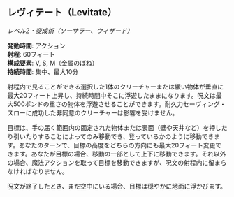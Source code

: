 ## レヴィテート（Levitate）
*レベル2・変成術（ソーサラー、ウィザード）*

**発動時間**: アクション  
**射程**: 60フィート  
**構成要素**: V, S, M（金属のばね）  
**持続時間**: 集中、最大10分

射程内で見ることができる選択した1体のクリーチャーまたは緩い物体が垂直に最大20フィート上昇し、持続時間中そこに浮遊したままになります。呪文は最大500ポンドの重さの物体を浮遊させることができます。耐久力セーヴィング・スローに成功した非同意のクリーチャーは影響を受けません。

目標は、手の届く範囲内の固定された物体または表面（壁や天井など）を押したり引いたりすることによってのみ移動でき、登っているかのように移動できます。あなたのターンで、目標の高度をどちらの方向にも最大20フィート変更できます。あなたが目標の場合、移動の一部として上下に移動できます。それ以外の場合、魔法アクションを取って目標を移動できますが、呪文の射程内に留まらなければなりません。

呪文が終了したとき、まだ空中にいる場合、目標は穏やかに地面に浮かびます。